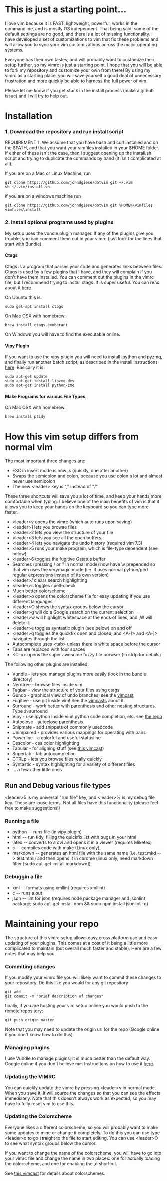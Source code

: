 # This is just a starting point...
I love vim because it is FAST, lightweight, powerful, works in the commandline, and is mostly OS independent. That being said, some of the default settings are no good, and there is a lot of missing functionality.  I have developed a set of customizations to vim that fix these problems and will allow you to sync your vim customizations across the major operating systems.

Everyone has their own tastes, and will probably want to customize their setup further, so my vimrc is just a starting point.  I hope that you will be able to fork my repository and customize your own from there!  By using my vimrc as a starting place, you will save yourself a good deal of unnecessary frustration and more quickly be able to harness the full power of vim.

Please let me know if you get stuck in the install process (make a github issue) and I will try to help out.

# Installation

### 1. Download the repository and run install script

REQUIREMENT 1: We assume that you have bash and curl installed and on the $PATH, and that you want your vimfiles installed in your $HOME folder.  If either of these isn't the case, then I suggest opening up the install.sh script and trying to duplicate the commands by hand (it isn't complicated at all).

If you are on a Mac or Linux Machine, run

	git clone https://github.com/johndgiese/dotvim.git ~/.vim
    sh ~/.vim/install.sh

if you are on a windows machine run

	git clone https://github.com/johndgiese/dotvim.git %HOME%\vimfiles
    vimfiles\install

### 2. Install optional programs used by plugins

My setup uses the vundle plugin manager.  If any of the plugins give you
trouble, you can comment them out in your vimrc (just look for the lines that
start with Bundle).

#### Ctags

Ctags is a program that parses your code and generates links between files.  Ctags is used by a few plugins that I have, and they will complain if you don't have them installed.  You can comment out the plugins in the vimrc file, but I recommend trying to install ctags.  It is super useful.  You can read about it [here](http://ctags.sourceforge.net/).

On Ubuntu this is:

    sudo get-apt install ctags

On Mac OSX with homebrew:
  
    brew install ctags-exuberant

On Windows you will have to find the executable online.

#### Vipy Plugin

If you want to use the vipy plugin you will need to install ipython and pyzmq, and finally run another batch script, as described in the install instructions [here](https://github.com/johndgiese/vipy).  Basically it is:

    sudo apt-get update
    sudo apt-get install libzmq-dev
    sudo apt-get install python-zmq

#### Make Programs for various File Types

On Mac OSX with homebrew:

    brew install ptidy

# How this vim setup differs from normal vim

The most important three changes are:

* ESC in insert mode is now jk (quickly, one after another)
* Swaps the semicolon and colon, because you use colon a lot and almost never use semicolon
* The new \<leader\> key is "," instead of "/"

These three shortcuts will save you a lot of time, and keep your hands more comfortable when typing.  I believe one of the main benefits of vim is that it allows you to keep your hands on the keyboard so you can type more faster.

* \<leader\>v opens the vimrc (which auto runs upon saving)
* \<leader\>1 lets you browse files
* \<leader\>2 lets you view the structure of your file
* \<leader\>3 lets you see all the open buffers
* \<leader\>4 lets you navigate the undo history (required vim 7.3)
* \<leader\>5 runs your make program, which is file-type dependent (see below)
* \<leader\>6 toggles the fugitive Gstatus buffer
* Searches (pressing / or ? in normal mode) now have \v prepended so that vim uses the verymagic mode (i.e. it uses normal python/perl regular expressions instead of its own version)
* \<leader\>/ clears search highlighting
* \<leader\>s toggles spell-check
* Much better colorscheme
* \<leader\>o opens the colorscheme file for easy updating if you use different languages
* \<leader\>O shows the syntax groups below the cursor
* \<leader\>g will do a Google search on the current selection
* \<leader\>w will highlight whitespace at the ends of lines, and ,W will delete it.
* \<leader\>e toggles syntastic plugin (see below) on and off
* \<leader\>q toggles the quickfix open and closed, and \<A-]\> and \<A-]\>
  navigates through the list
* Autocomplete uses \<tab\> unless there is white space before the cursor
* Tabs are replaced with four spaces
* \<C-p\> opens the super awesome fuzzy file browser (:h ctrlp for details)

The following other plugins are installed:
* Vundle - lets you manage plugins more easily (look in the bundle directory)
* Nerdtree - browse files inside vim
* Tagbar - view the structure of your files using ctags
* Gundo - graphical view of undo branches; see the [vimcast](http://vimcasts.org/episodes/undo-branching-and-gundo-vim/)
* Fugitive - use git inside vim!  See the [vimcasts](http://vimcasts.org/episodes/archive) about it.
* Surround - work better with parenthesis and other nesting structures.  Type :h surround
* Vipy - use ipython inside vim!  python code completion, etc. see [the repo](https://github.com/johndgiese/vipy/blob/master/README.md)
* Autoclose - autoclose parenthesis
* Snipmate - add snippets of commonly usedcode
* Unimpaired - provides various mappings for operating with pairs
* Powerline - a colorful and useful statusline
* Csscolor - css color highlighting
* Tabular - for aligning stuff (see [this vimcast](http://vimcasts.org/episodes/aligning-text-with-tabular-vim/))
* Supertab - tab autocompletion
* CTRLp - lets you browse files really quickly
* Syntastic - syntax highlighting for a variety of different files
* ... a few other little ones

## Run and Debug various file types
\<leader\>5 is my universal "run file" key, and \<leader\>% is my debug file key.  These
are loose terms.  Not all files have this functionality (please feel free to
make suggestions!)

### Running a file
* python   -- runs file (in vipy plugin)
* html     -- run tidy, filling the quickfix list with bugs in your html
* latex    -- converts to a dvi and opens it in a viewer (requires Miketex)
* c        -- compiles code with make (Linux only), 
* markdown -- generates an html file with the same name (i.e. test.mkd -- > test.html) and then opens it in chrome (linux only, need markdown filter [sudo apt-get install markdown])

### Debuggin a file
* xml      -- formats using xmllint (requires xmllint)
* c        -- runs a.out
* json     -- lint for json (requires node package manager and jsonlint package;
  sudo apt-get install npm && sudo npm install jsonlint -g)

# Maintaining your repo
The structure of this vimrc setup allows easy cross platform use and easy updating of your plugins.  This comes at a cost of it being a little more complicated to maintain (but overall much faster and stable).  Here are a few notes that may help you.

### Commiting changes
If you modify your vimrc file you will likely want to commit these changes to your repository.  Do this like you would for any git repository

	git add .
	git commit -m "brief description of changes"

finally, if you are hosting your vim setup online you would push to the remote repository:

	git push origin master
	
Note that you may need to update the origin url for the repo (Google online if you don't know how to do this)

### Managing plugins
I use Vundle to manage plugins; it is much better than the default way.  Google online if you don't believe me.  Instructions on how to use it [here](https://github.com/gmarik/vundle).

### Updating the VIMRC
You can quickly update the vimrc by pressing \<leader\>v in normal mode.  When you save it, it will source the changes so that you can see the effects immediately.  Note that this doesn't always work as expected, so you may have to fully reset vim to use this.

### Updating the Colorscheme
Everyone likes a different colorscheme, so you will probably want to make some updates to mine or change it completely.  To do this you can use type \<leader\>o to go straight to the file to start editing.  You can use \<leader\>O to see what syntax groups below the cursor.

If you want to change the name of the colorscheme, you will have to go into your vimrc file and change the name in two places: one for actually loading the colorscheme, and one for enabling the ,o shortcut.

See [this vimcast](http://vimcasts.org/episodes/creating-colorschemes-for-vim/) for details about colorschemes.
